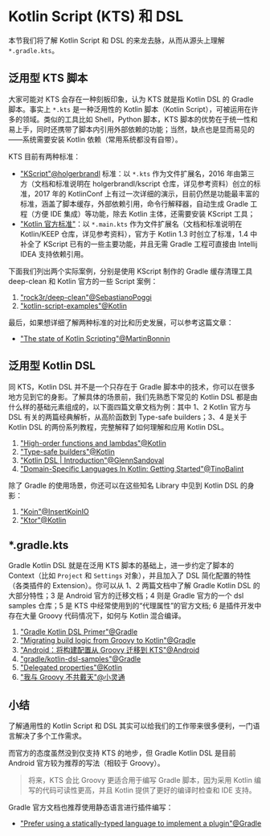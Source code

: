 # Kotlin Script (KTS) 和 DSL

本节我们将了解 Kotlin Script 和 DSL 的来龙去脉，从而从源头上理解 `*.gradle.kts`。

## 泛用型 KTS 脚本

大家可能对 KTS 会存在一种刻板印象，认为 KTS 就是指 Kotlin DSL 的 Gradle 脚本。事实上 `*.kts` 是一种泛用性的 Kotlin 脚本（Kotlin Script），可被运用在许多的领域。类似的工具比如 Shell，Python 脚本，KTS 脚本的优势在于统一性和易上手，同时还携带了脚本内引用外部依赖的功能；当然，缺点也是显而易见的——系统需要安装 Kotlin 依赖（常用系统都没有自带）。

KTS 目前有两种标准：

- ["KScript"@holgerbrandl](https://github.com/holgerbrandl/kscript/) 标准：以 `*.kts` 作为文件扩展名，2016 年由第三方（文档和标准说明在 holgerbrandl/kscript 仓库，详见参考资料）创立的标准，2017 年的 KotlinConf 上有过一次详细的演示，目前仍然是功能最丰富的标准，涵盖了脚本缓存，外部依赖引用，命令行解释器，自动生成 Gradle 工程（方便 IDE 集成）等功能，除去 Kotlin 主体，还需要安装 KScript 工具；
- ["Kotlin 官方标准"](https://github.com/Kotlin/KEEP/blob/master/proposals/scripting-support.md)：以 `*.main.kts` 作为文件扩展名（文档和标准说明在 Kotlin/KEEP 仓库，详见参考资料），官方于 Kotlin 1.3 时创立了标准，1.4 中补全了 KScript 已有的一些主要功能，并且无需 Gradle 工程可直接由 Intellij IDEA 支持依赖引用。

下面我们列出两个实际案例，分别是使用 KScript 制作的 Gradle 缓存清理工具 deep-clean 和 Kotlin 官方的一些 Script 案例：

1. ["rock3r/deep-clean"@SebastianoPoggi](https://github.com/rock3r/deep-clean/blob/master/deep-clean.kts)
2. ["kotlin-script-examples"@Kotlin](https://github.com/Kotlin/kotlin-script-examples)

最后，如果想详细了解两种标准的对比和历史发展，可以参考这篇文章：

- ["The state of Kotlin Scripting"@MartinBonnin](https://medium.com/@mbonnin/may-2020-the-state-of-kotlin-scripting-99cb6cc57db1)


## 泛用型 Kotlin DSL

同 KTS，Kotlin DSL 并不是一个只存在于 Gradle 脚本中的技术，你可以在很多地方见到它的身影。了解具体的场景前，我们先熟悉下常见的 Kotlin DSL 都是由什么样的基础元素组成的，以下面四篇文章文档为例：其中 1、2 Kotlin 官方与 DSL 有关的两篇经典解析，从高阶函数到 Type-safe builders；3、4 是关于 Kotlin DSL 的两份系列教程，完整解释了如何理解和应用 Kotlin DSL。

1. ["High-order functions and lambdas"@Kotlin](https://kotlinlang.org/docs/lambdas.html)
2. ["Type-safe builders"@Kotlin](https://kotlinlang.org/docs/type-safe-builders.html)
3. ["Kotlin DSL | Introduction"@GlennSandoval](https://medium.com/kotlin-and-kotlin-for-android/kotlin-dsl-introduction-6123c43ae770)
4. ["Domain-Specific Languages In Kotlin: Getting Started"@TinoBalint](https://www.raywenderlich.com/2780058-domain-specific-languages-in-kotlin-getting-started)

除了 Gradle 的使用场景，你还可以在这些知名 Library 中见到 Kotlin DSL 的身影：

1. ["Koin"@InsertKoinIO](https://github.com/InsertKoinIO/koin)
2. ["Ktor"@Kotlin](https://github.com/ktorio/ktor)


## *.gradle.kts

Gradle Kotlin DSL 就是在泛用 KTS 脚本的基础上，进一步约定了脚本的 Context（比如 `Project` 和 `Settings` 对象），并且加入了 DSL 简化配置的特性（各类插件的 Extension）。你可以从 1、2 两篇文档中了解 Gradle Kotlin DSL 的大部分特性；3 是 Android 官方的迁移文档；4 则是 Gradle 官方的一个 dsl samples 仓库；5 是 KTS 中经常使用到的“代理属性”的官方文档; 6 是插件开发中存在大量 Groovy 代码情况下，如何与 Kotlin 混合编译。

1. ["Gradle Kotlin DSL Primer"@Gradle](https://docs.gradle.org/current/userguide/kotlin_dsl.html)
2. ["Migrating build logic from Groovy to Kotlin"@Gradle](https://docs.gradle.org/current/userguide/migrating_from_groovy_to_kotlin_dsl.html)
3. ["Android：将构建配置从 Groovy 迁移到 KTS"@Android](https://developer.android.com/studio/build/migrate-to-kts)
4. ["gradle/kotlin-dsl-samples"@Gradle](https://github.com/gradle/kotlin-dsl-samples/tree/master/samples)
5. ["Delegated properties"@Kotlin](https://kotlinlang.org/docs/delegated-properties.html)
6. ["我与 Groovy 不共戴天"@小灵通](https://juejin.cn/post/7084949825866694686/)

## 小结

了解通用性的 Kotlin Script 和 DSL 其实可以给我们的工作带来很多便利，一门语言解决了多个工作需求。

而官方的态度虽然没到仅支持 KTS 的地步，但 Gradle Kotlin DSL 是目前 Android 官方较为推荐的写法（相较于 Groovy）。

> 将来，KTS 会比 Groovy 更适合用于编写 Gradle 脚本，因为采用 Kotlin 编写的代码可读性更高，并且 Kotlin 提供了更好的编译时检查和 IDE 支持。

Gradle 官方文档也推荐使用静态语言进行插件编写：

- ["Prefer using a statically-typed language to implement a plugin"@Gradle](https://docs.gradle.org/current/userguide/designing_gradle_plugins.html#prefer_using_a_statically_typed_language_to_implement_a_plugin)